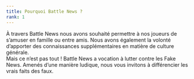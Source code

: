 ```yaml
---
title: Pourquoi Battle News ?
rank: 1
---
```


À travers Battle News nous avons souhaité permettre à nos joueurs de s’amuser en famille ou entre amis. Nous avons également la volonté d’apporter des connaissances supplémentaires en matière de culture générale.  
Mais ce n’est pas tout ! Battle News a vocation à lutter contre les Fake News. Amenés d’une manière ludique, nous vous invitons à différencier les vrais faits des faux.

